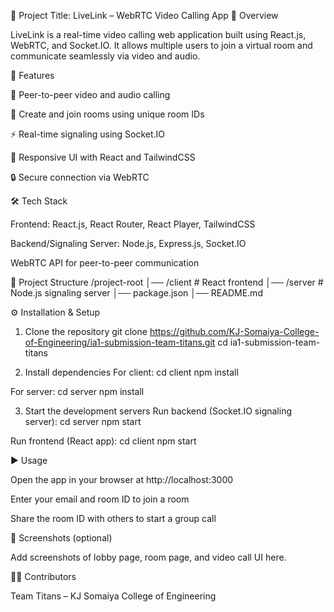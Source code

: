 📌 Project Title: LiveLink – WebRTC Video Calling App
📖 Overview

LiveLink is a real-time video calling web application built using React.js, WebRTC, and Socket.IO.
It allows multiple users to join a virtual room and communicate seamlessly via video and audio.

🚀 Features

🎥 Peer-to-peer video and audio calling

👥 Create and join rooms using unique room IDs

⚡ Real-time signaling using Socket.IO

📱 Responsive UI with React and TailwindCSS

🔒 Secure connection via WebRTC

🛠️ Tech Stack

Frontend: React.js, React Router, React Player, TailwindCSS

Backend/Signaling Server: Node.js, Express.js, Socket.IO

WebRTC API for peer-to-peer communication

📂 Project Structure
/project-root
│── /client       # React frontend
│── /server       # Node.js signaling server
│── package.json
│── README.md

⚙️ Installation & Setup
1. Clone the repository
git clone https://github.com/KJ-Somaiya-College-of-Engineering/ia1-submission-team-titans.git
cd ia1-submission-team-titans

2. Install dependencies
For client:
cd client
npm install

For server:
cd server
npm install

3. Start the development servers
Run backend (Socket.IO signaling server):
cd server
npm start

Run frontend (React app):
cd client
npm start

▶️ Usage

Open the app in your browser at http://localhost:3000

Enter your email and room ID to join a room

Share the room ID with others to start a group call

📸 Screenshots (optional)

Add screenshots of lobby page, room page, and video call UI here.

👨‍💻 Contributors

Team Titans – KJ Somaiya College of Engineering

